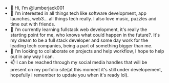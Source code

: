 - 👋 Hi, I’m @lumberjack001
- 👀 I’m interested in all things tech like software development, app launches, web3... all things tech really. I also love music, puzzles and time out with friends.
- 🌱 I’m currently learning fullstack web development, it's really the starting point for me, who knows what could happen in the future?. It's my dream to be a full stack developer and some day work for the leading tech companies, being a part of something bigger than me.
- 💞️ I’m looking to collaborate on projects and help workflow, I hope to help out in any way I can. 
- 📫 I can be reached through my social media handles that will be present on my porfolio site(at this moment it's still under developement, hopefully i remember to update you when it's ready lol).

<!---
lumberjack001/lumberjack001 is a ✨ special ✨ repository because its `README.md` (this file) appears on your GitHub profile.
You can click the Preview link to take a look at your changes.
--->
